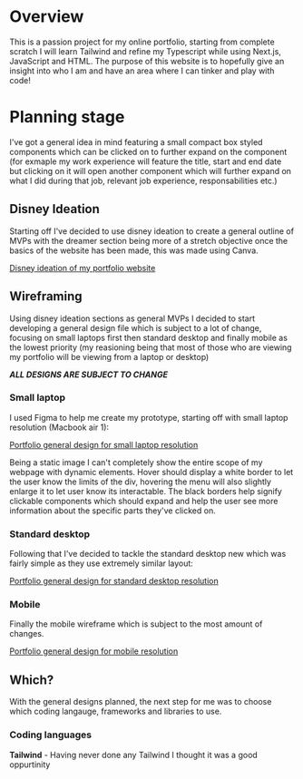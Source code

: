 # Overview
This is a passion project for my online portfolio, starting from complete scratch I will learn Tailwind and refine my Typescript while using Next.js, JavaScript and HTML. The purpose of this website is to hopefully give an insight into who I am and have an area where I can tinker and play with code!

# Planning stage
I've got a general idea in mind featuring a small compact box styled components which can be clicked on to further expand on the component (for exmaple my work experience will feature the title, start and end date but clicking on it will open another component which will further expand on what I did during that job, relevant job experience, responsabilities etc.)

## Disney Ideation
Starting off I've decided to use disney ideation to create a general outline of MVPs with the dreamer section being more of a stretch objective once the basics of the website has been made, this was made using Canva.

[Disney ideation of my portfolio website](public/ideation.png)

## Wireframing 
Using disney ideation sections as general MVPs I decided to start developing a general design file which is subject to a lot of change, focusing on small laptops first then standard desktop and finally mobile as the lowest priority (my reasioning being that most of those who are viewing my portfolio will be viewing from a laptop or desktop)

***ALL DESIGNS ARE SUBJECT TO CHANGE***

### Small laptop 
I used Figma to help me create my prototype, starting off with small laptop resolution (Macbook air 1):

[Portfolio general design for small laptop resolution](public/small_laptop.PNG)

Being a static image I can't completely show the entire scope of my webpage with dynamic elements. Hover should display a white border to let the user know the limits of the div, hovering the menu will also slightly enlarge it to let user know its interactable. The black borders help signify clickable components which should expand and help the user see more information about the specific parts they've clicked on. 



### Standard desktop 
Following that I've decided to tackle the standard desktop new which was fairly simple as they use extremely similar layout:

[Portfolio general design for standard desktop resolution](public/desktop.PNG)

### Mobile
Finally the mobile wireframe which is subject to the most amount of changes.

[Portfolio general design for mobile resolution](public/mobile.PNG)

## Which?
With the general designs planned, the next step for me was to choose which coding langauge, frameworks and libraries to use. 

### Coding languages
**Tailwind** - Having never done any Tailwind I thought it was a good oppurtinity 

